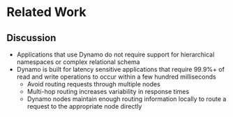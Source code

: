 # Related Work

## Discussion

* Applications that use Dynamo do not require support for hierarchical namespaces or complex relational schema
* Dynamo is built for latency sensitive applications that require 99.9%+ of read and write operations to occur within a few hundred milliseconds
  * Avoid routing requests through multiple nodes
  * Multi-hop routing increases variability in response times
  * Dynamo nodes maintain enough routing information locally to route a request to the appropriate node directly


